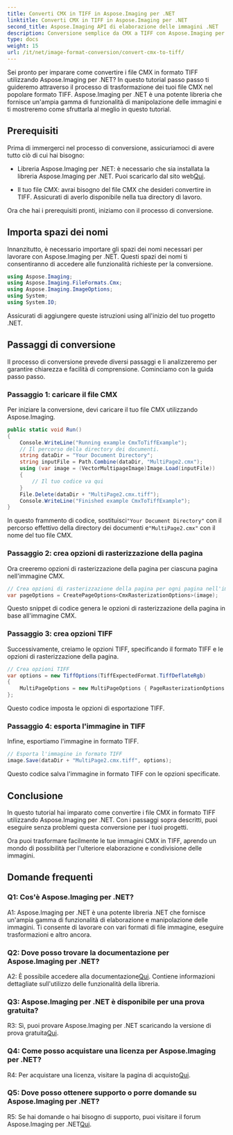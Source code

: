 ```yaml
---
title: Converti CMX in TIFF in Aspose.Imaging per .NET
linktitle: Converti CMX in TIFF in Aspose.Imaging per .NET
second_title: Aspose.Imaging API di elaborazione delle immagini .NET
description: Conversione semplice da CMX a TIFF con Aspose.Imaging per .NET. Una guida passo passo Trasforma le tue immagini senza problemi.
type: docs
weight: 15
url: /it/net/image-format-conversion/convert-cmx-to-tiff/
---
```

Sei pronto per imparare come convertire i file CMX in formato TIFF utilizzando Aspose.Imaging per .NET? In questo tutorial passo passo ti guideremo attraverso il processo di trasformazione dei tuoi file CMX nel popolare formato TIFF. Aspose.Imaging per .NET è una potente libreria che fornisce un'ampia gamma di funzionalità di manipolazione delle immagini e ti mostreremo come sfruttarla al meglio in questo tutorial.

## Prerequisiti

Prima di immergerci nel processo di conversione, assicuriamoci di avere tutto ciò di cui hai bisogno:

-  Libreria Aspose.Imaging per .NET: è necessario che sia installata la libreria Aspose.Imaging per .NET. Puoi scaricarlo dal sito web[Qui](https://releases.aspose.com/imaging/net/).

- Il tuo file CMX: avrai bisogno del file CMX che desideri convertire in TIFF. Assicurati di averlo disponibile nella tua directory di lavoro.

Ora che hai i prerequisiti pronti, iniziamo con il processo di conversione.

## Importa spazi dei nomi

Innanzitutto, è necessario importare gli spazi dei nomi necessari per lavorare con Aspose.Imaging per .NET. Questi spazi dei nomi ti consentiranno di accedere alle funzionalità richieste per la conversione.

```csharp
using Aspose.Imaging;
using Aspose.Imaging.FileFormats.Cmx;
using Aspose.Imaging.ImageOptions;
using System;
using System.IO;
```

Assicurati di aggiungere queste istruzioni using all'inizio del tuo progetto .NET.

## Passaggi di conversione

Il processo di conversione prevede diversi passaggi e li analizzeremo per garantire chiarezza e facilità di comprensione. Cominciamo con la guida passo passo.

### Passaggio 1: caricare il file CMX

Per iniziare la conversione, devi caricare il tuo file CMX utilizzando Aspose.Imaging.

```csharp
public static void Run()
{
    Console.WriteLine("Running example CmxToTiffExample");
    // Il percorso della directory dei documenti.
    string dataDir = "Your Document Directory";
    string inputFile = Path.Combine(dataDir, "MultiPage2.cmx");
    using (var image = (VectorMultipageImage)Image.Load(inputFile))
    {
        // Il tuo codice va qui
    }
    File.Delete(dataDir + "MultiPage2.cmx.tiff");
    Console.WriteLine("Finished example CmxToTiffExample");
}
```

 In questo frammento di codice, sostituisci`"Your Document Directory"` con il percorso effettivo della directory dei documenti e`"MultiPage2.cmx"` con il nome del tuo file CMX.

### Passaggio 2: crea opzioni di rasterizzazione della pagina

Ora creeremo opzioni di rasterizzazione della pagina per ciascuna pagina nell'immagine CMX.

```csharp
// Crea opzioni di rasterizzazione della pagina per ogni pagina nell'immagine
var pageOptions = CreatePageOptions<CmxRasterizationOptions>(image);
```

Questo snippet di codice genera le opzioni di rasterizzazione della pagina in base all'immagine CMX.

### Passaggio 3: crea opzioni TIFF

Successivamente, creiamo le opzioni TIFF, specificando il formato TIFF e le opzioni di rasterizzazione della pagina.

```csharp
// Crea opzioni TIFF
var options = new TiffOptions(TiffExpectedFormat.TiffDeflateRgb)
{
    MultiPageOptions = new MultiPageOptions { PageRasterizationOptions = pageOptions }
};
```

Questo codice imposta le opzioni di esportazione TIFF.

### Passaggio 4: esporta l'immagine in TIFF

Infine, esportiamo l'immagine in formato TIFF.

```csharp
// Esporta l'immagine in formato TIFF
image.Save(dataDir + "MultiPage2.cmx.tiff", options);
```

Questo codice salva l'immagine in formato TIFF con le opzioni specificate.

## Conclusione

In questo tutorial hai imparato come convertire i file CMX in formato TIFF utilizzando Aspose.Imaging per .NET. Con i passaggi sopra descritti, puoi eseguire senza problemi questa conversione per i tuoi progetti.

Ora puoi trasformare facilmente le tue immagini CMX in TIFF, aprendo un mondo di possibilità per l'ulteriore elaborazione e condivisione delle immagini.

## Domande frequenti

### Q1: Cos'è Aspose.Imaging per .NET?

A1: Aspose.Imaging per .NET è una potente libreria .NET che fornisce un'ampia gamma di funzionalità di elaborazione e manipolazione delle immagini. Ti consente di lavorare con vari formati di file immagine, eseguire trasformazioni e altro ancora.

### Q2: Dove posso trovare la documentazione per Aspose.Imaging per .NET?

 A2: È possibile accedere alla documentazione[Qui](https://reference.aspose.com/imaging/net/). Contiene informazioni dettagliate sull'utilizzo delle funzionalità della libreria.

### Q3: Aspose.Imaging per .NET è disponibile per una prova gratuita?

 R3: Sì, puoi provare Aspose.Imaging per .NET scaricando la versione di prova gratuita[Qui](https://releases.aspose.com/).

### Q4: Come posso acquistare una licenza per Aspose.Imaging per .NET?

 R4: Per acquistare una licenza, visitare la pagina di acquisto[Qui](https://purchase.aspose.com/buy).

### Q5: Dove posso ottenere supporto o porre domande su Aspose.Imaging per .NET?

 R5: Se hai domande o hai bisogno di supporto, puoi visitare il forum Aspose.Imaging per .NET[Qui](https://forum.aspose.com/).